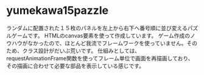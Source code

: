 # yumekawa15pazzle
ランダムに配置された１５枚のパネルを左上から右下へ番号順に並び変えるパズルゲームです。
HTMLのcanvas要素を使って作成しています。
ゲーム作成のノウハウがなかったので、ほとんど我流でフレームワークを使っていません。そのため、クラス設計がだいぶ荒いです。
仕組みとしては、requestAnimationFrame関数を使ってフレーム単位で画面を再描画しており、その描画に合わせて必要な部品を表示している感じです。
